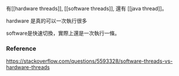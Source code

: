 
有[[hardware threads]], [[software threads]], 還有 [[java thread]]。

hardware 是真的可以一次執行很多

software是快速切換，實際上還是一次執行一條。

### Reference
https://stackoverflow.com/questions/5593328/software-threads-vs-hardware-threads

